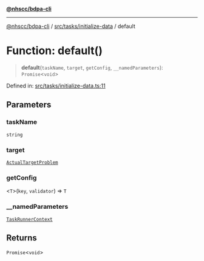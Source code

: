 [**@nhscc/bdpa-cli**](../../../../README.md)

***

[@nhscc/bdpa-cli](../../../../README.md) / [src/tasks/initialize-data](../README.md) / default

# Function: default()

> **default**(`taskName`, `target`, `getConfig`, `__namedParameters`): `Promise`\<`void`\>

Defined in: [src/tasks/initialize-data.ts:11](https://github.com/nhscc/bdpa-cli/blob/c94db553ec39d857ac60551d2e8f859ed5e499b8/src/tasks/initialize-data.ts#L11)

## Parameters

### taskName

`string`

### target

[`ActualTargetProblem`](../../../constant/type-aliases/ActualTargetProblem.md)

### getConfig

\<`T`\>(`key`, `validator`) => `T`

### \_\_namedParameters

[`TaskRunnerContext`](../../../util/type-aliases/TaskRunnerContext.md)

## Returns

`Promise`\<`void`\>
